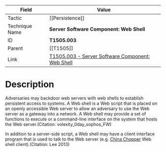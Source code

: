 
|Field|Value|
|---|---|
|Tactic|[[Persistence]]|
|Technique Name|**Server Software Component: Web Shell**|
|ID|**T1505.003**|
|Parent|[[T1505]]|
|Link|[T1505.003 - Server Software Component: Web Shell](https://attack.mitre.org/techniques/T1505/003)|

# Description

Adversaries may backdoor web servers with web shells to establish persistent access to systems. A Web shell is a Web script that is placed on an openly accessible Web server to allow an adversary to use the Web server as a gateway into a network. A Web shell may provide a set of functions to execute or a command-line interface on the system that hosts the Web server.(Citation: volexity_0day_sophos_FW)

In addition to a server-side script, a Web shell may have a client interface program that is used to talk to the Web server (e.g. [China Chopper](https://attack.mitre.org/software/S0020) Web shell client).(Citation: Lee 2013)